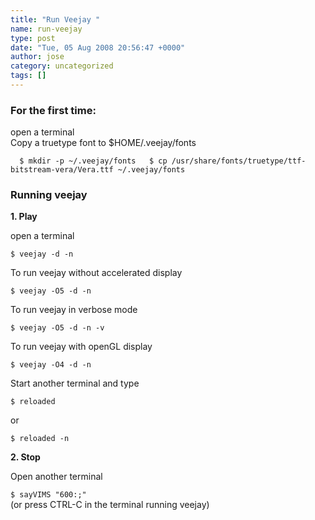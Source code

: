 ```yaml
---
title: "Run Veejay "
name: run-veejay
type: post
date: "Tue, 05 Aug 2008 20:56:47 +0000"
author: jose
category: uncategorized
tags: []
---
```

### **For the first time:**  


open a terminal  
Copy a truetype font to $HOME/.veejay/fonts  


`  
$ mkdir -p ~/.veejay/fonts  
$ cp /usr/share/fonts/truetype/ttf-bitstream-vera/Vera.ttf ~/.veejay/fonts  
`  


### **Running veejay**  


**1. Play**  


open a terminal  


`$ veejay -d -n`  


To run veejay without accelerated display  


`$ veejay -O5 -d -n`  


To run veejay in verbose mode  


`$ veejay -O5 -d -n -v`  


To run veejay with openGL display  


`$ veejay -O4 -d -n`  


Start another terminal and type  


`$ reloaded`  


or  


`$ reloaded -n`  


**2. Stop**  


Open another terminal  


`$ sayVIMS "600:;"`  
(or press CTRL-C in the terminal running veejay)